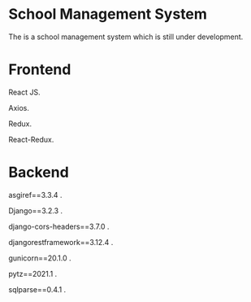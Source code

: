 # School Management System

The is a school management system which is still under development.

# Frontend

React JS.

Axios.

Redux.

React-Redux.


# Backend

asgiref==3.3.4 .

Django==3.2.3 .

django-cors-headers==3.7.0 .

djangorestframework==3.12.4 .

gunicorn==20.1.0 .

pytz==2021.1 .

sqlparse==0.4.1 .

